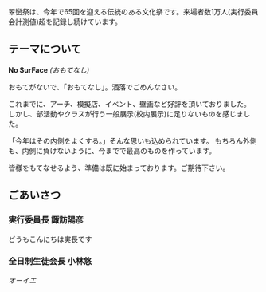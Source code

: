 翠巒祭は、今年で65回を迎える伝統のある文化祭です。来場者数1万人(実行委員会計測値)超を記録し続けています。

## テーマについて

**No SurFace** *(おもてなし)*

おもてがないで、「おもてなし」。洒落でごめんなさい。

これまでに、アーチ、模擬店、イベント、壁画など好評を頂いておりました。
しかし、部活動やクラスが行う一般展示(校内展示)に足りないものを感じました。

「今年はその内側をよくする。」そんな思いも込められています。
もちろん外側も、内側に負けないように、今までで最高のものを作っています。

皆様をもてなせるよう、準備は既に始まっております。ご期待下さい。

## ごあいさつ

### 実行委員長 諏訪陽彦

どうもこんにちは実長です

### 全日制生徒会長 小林悠

*オーイエ*
